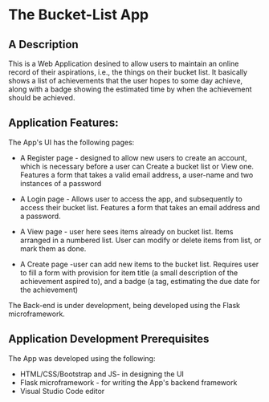 # The Bucket-List App 

## A Description

This is a Web Application desined to allow users to maintain an online record of their
aspirations, i.e., the things on their bucket list. It basically shows a list of achievements that the user hopes to some day achieve, along with a badge showing the estimated time by when the achievement should be achieved.

## Application Features:
The App's UI has the following pages:

 * A Register page - designed to allow new users to create an account, which is necessary 
 	before a user can Create a bucket list or View one. Features a form that takes  a valid email address, a user-name and two instances of a password
    
 * A Login page - Allows user to access the app, and subsequently to access their bucket list. Features a form that takes an email address and a password.
 
 * A View page - user here sees items already on bucket list. Items arranged in a numbered list. User can modify or delete items from list, or mark them as done.
 
 * A Create page -user can add new items to the bucket list. Requires user to fill a form with provision for item title (a small description of the achievement aspired to), and a badge (a tag, estimating the due date for the achievement)
 
The Back-end is under development, being developed using the Flask microframework.

## Application Development Prerequisites
The App was developed using the following:

 *  HTML/CSS/Bootstrap and JS- in designing the UI
 *  Flask microframework - for writing the App's backend framework
 *  Visual Studio Code editor